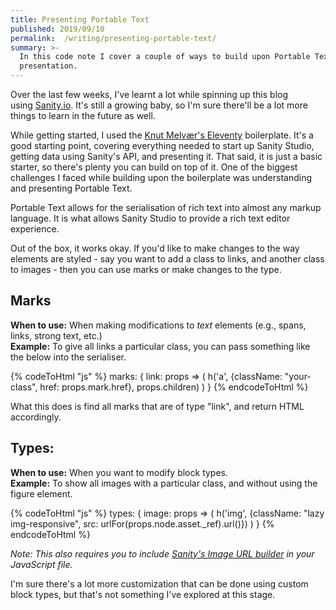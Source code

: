 ```yaml
---
title: Presenting Portable Text
published: 2019/09/10
permalink:  /writing/presenting-portable-text/
summary: >-
  In this code note I cover a couple of ways to build upon Portable Text for
  presentation.
---
```


Over the last few weeks, I've learnt a lot while spinning up this blog using [Sanity.io](http://sanity.io/). It's still a growing baby, so I'm sure there'll be a lot more things to learn in the future as well.

While getting started, I used the [Knut Melvær's Eleventy](https://github.com/kmelve/eleventy-sanity-blog-boilerplate) boilerplate. It's a good starting point, covering everything needed to start up Sanity Studio, getting data using Sanity's API, and presenting it. That said, it is just a basic starter, so there's plenty you can build on top of it. One of the biggest challenges I faced while building upon the boilerplate was understanding and presenting Portable Text.

Portable Text allows for the serialisation of rich text into almost any markup language. It is what allows Sanity Studio to provide a rich text editor experience.

Out of the box, it works okay. If you'd like to make changes to the way elements are styled - say you want to add a class to links, and another class to images - then you can use marks or make changes to the type.

## **Marks**

**When to use:** When making modifications to _text_ elements (e.g., spans, links, strong text, etc.)  
**Example:** To give all links a particular class, you can pass something like the below into the serialiser.

<!-- markdownlint-disable -->
{% codeToHtml "js" %}
    marks: {
      link: props => (
        h('a', {className: "your-class", href: props.mark.href}, props.children)
      )
    }
{% endcodeToHtml %}
<!-- markdownlint-enable -->

What this does is find all marks that are of type "link", and return HTML accordingly.

## **Types:**

**When to use:** When you want to modify block types.  
**Example:** To show all images with a particular class, and without using the figure element.

<!-- markdownlint-disable -->
{% codeToHtml "js" %}
    types: {
      image: props => (
        h('img', {className: "lazy img-responsive", src: urlFor(props.node.asset._ref).url()})
      )
    }
{% endcodeToHtml %}
<!-- markdownlint-enable -->

_Note: This also requires you to include [Sanity's Image URL builder](https://www.npmjs.com/package/@sanity/image-url) in your JavaScript file._

I'm sure there's a lot more customization that can be done using custom block types, but that's not something I've explored at this stage.
